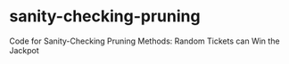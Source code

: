 # sanity-checking-pruning
Code for Sanity-Checking Pruning Methods: Random Tickets can Win the Jackpot
